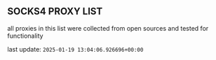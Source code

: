 ## SOCKS4 PROXY LIST

all proxies in this list were collected from open sources and tested for functionality

last update: `2025-01-19 13:04:06.926696+00:00`